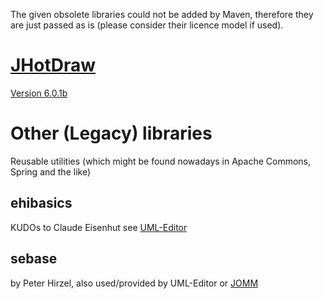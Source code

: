 The given obsolete libraries could not be added by Maven, therefore they are just passed as is (please consider their licence model if used).

# [JHotDraw](https://sourceforge.net/projects/jhotdraw/)

[Version 6.0.1b](https://sourceforge.net/projects/jhotdraw/files/JHotDraw/JHotDraw60b1/)


# Other (Legacy) libraries

Reusable utilities (which might be found nowadays in Apache Commons, Spring and the like)

## ehibasics

KUDOs to Claude Eisenhut see [UML-Editor](https://sourceforge.net/projects/umleditor/)

## sebase

by Peter Hirzel, also used/provided by UML-Editor or [JOMM](https://sourceforge.net/projects/jomm/)
